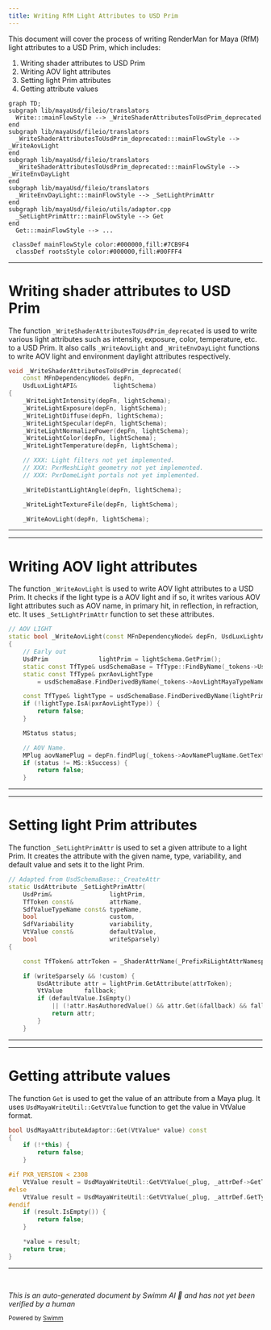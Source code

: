 ```yaml
---
title: Writing RfM Light Attributes to USD Prim
---
```

This document will cover the process of writing RenderMan for Maya (RfM) light attributes to a USD Prim, which includes:

1. Writing shader attributes to USD Prim
2. Writing AOV light attributes
3. Setting light Prim attributes
4. Getting attribute values

```mermaid
graph TD;
subgraph lib/mayaUsd/fileio/translators
  Write:::mainFlowStyle --> _WriteShaderAttributesToUsdPrim_deprecated
end
subgraph lib/mayaUsd/fileio/translators
  _WriteShaderAttributesToUsdPrim_deprecated:::mainFlowStyle --> _WriteAovLight
end
subgraph lib/mayaUsd/fileio/translators
  _WriteShaderAttributesToUsdPrim_deprecated:::mainFlowStyle --> _WriteEnvDayLight
end
subgraph lib/mayaUsd/fileio/translators
  _WriteEnvDayLight:::mainFlowStyle --> _SetLightPrimAttr
end
subgraph lib/mayaUsd/fileio/utils/adaptor.cpp
  _SetLightPrimAttr:::mainFlowStyle --> Get
end
  Get:::mainFlowStyle --> ...

 classDef mainFlowStyle color:#000000,fill:#7CB9F4
  classDef rootsStyle color:#000000,fill:#00FFF4
```

<SwmSnippet path="/lib/mayaUsd/fileio/translators/translatorRfMLightDeprecated.cpp" line="1818">

---

# Writing shader attributes to USD Prim

The function `_WriteShaderAttributesToUsdPrim_deprecated` is used to write various light attributes such as intensity, exposure, color, temperature, etc. to a USD Prim. It also calls `_WriteAovLight` and `_WriteEnvDayLight` functions to write AOV light and environment daylight attributes respectively.

```c++
void _WriteShaderAttributesToUsdPrim_deprecated(
    const MFnDependencyNode& depFn,
    UsdLuxLightAPI&          lightSchema)
{
    _WriteLightIntensity(depFn, lightSchema);
    _WriteLightExposure(depFn, lightSchema);
    _WriteLightDiffuse(depFn, lightSchema);
    _WriteLightSpecular(depFn, lightSchema);
    _WriteLightNormalizePower(depFn, lightSchema);
    _WriteLightColor(depFn, lightSchema);
    _WriteLightTemperature(depFn, lightSchema);

    // XXX: Light filters not yet implemented.
    // XXX: PxrMeshLight geometry not yet implemented.
    // XXX: PxrDomeLight portals not yet implemented.

    _WriteDistantLightAngle(depFn, lightSchema);

    _WriteLightTextureFile(depFn, lightSchema);

    _WriteAovLight(depFn, lightSchema);
```

---

</SwmSnippet>

<SwmSnippet path="/lib/mayaUsd/fileio/translators/translatorRfMLightDeprecated.cpp" line="560">

---

# Writing AOV light attributes

The function `_WriteAovLight` is used to write AOV light attributes to a USD Prim. It checks if the light type is a AOV light and if so, it writes various AOV light attributes such as AOV name, in primary hit, in reflection, in refraction, etc. It uses `_SetLightPrimAttr` function to set these attributes.

```c++
// AOV LIGHT
static bool _WriteAovLight(const MFnDependencyNode& depFn, UsdLuxLightAPI& lightSchema)
{
    // Early out
    UsdPrim              lightPrim = lightSchema.GetPrim();
    static const TfType& usdSchemaBase = TfType::FindByName(_tokens->UsdSchemaBase);
    static const TfType& pxrAovLightType
        = usdSchemaBase.FindDerivedByName(_tokens->AovLightMayaTypeName);

    const TfType& lightType = usdSchemaBase.FindDerivedByName(lightPrim.GetTypeName());
    if (!lightType.IsA(pxrAovLightType)) {
        return false;
    }

    MStatus status;

    // AOV Name.
    MPlug aovNamePlug = depFn.findPlug(_tokens->AovNamePlugName.GetText(), &status);
    if (status != MS::kSuccess) {
        return false;
    }
```

---

</SwmSnippet>

<SwmSnippet path="/lib/mayaUsd/fileio/translators/translatorRfMLightDeprecated.cpp" line="124">

---

# Setting light Prim attributes

The function `_SetLightPrimAttr` is used to set a given attribute to a light Prim. It creates the attribute with the given name, type, variability, and default value and sets it to the light Prim.

```c++
// Adapted from UsdSchemaBase::_CreateAttr
static UsdAttribute _SetLightPrimAttr(
    UsdPrim&                lightPrim,
    TfToken const&          attrName,
    SdfValueTypeName const& typeName,
    bool                    custom,
    SdfVariability          variability,
    VtValue const&          defaultValue,
    bool                    writeSparsely)
{

    const TfToken& attrToken = _ShaderAttrName(_PrefixRiLightAttrNamespace(attrName));

    if (writeSparsely && !custom) {
        UsdAttribute attr = lightPrim.GetAttribute(attrToken);
        VtValue      fallback;
        if (defaultValue.IsEmpty()
            || (!attr.HasAuthoredValue() && attr.Get(&fallback) && fallback == defaultValue)) {
            return attr;
        }
    }
```

---

</SwmSnippet>

<SwmSnippet path="/lib/mayaUsd/fileio/utils/adaptor.cpp" line="1041">

---

# Getting attribute values

The function `Get` is used to get the value of an attribute from a Maya plug. It uses `UsdMayaWriteUtil::GetVtValue` function to get the value in VtValue format.

```c++
bool UsdMayaAttributeAdaptor::Get(VtValue* value) const
{
    if (!*this) {
        return false;
    }

#if PXR_VERSION < 2308
    VtValue result = UsdMayaWriteUtil::GetVtValue(_plug, _attrDef->GetTypeName());
#else
    VtValue result = UsdMayaWriteUtil::GetVtValue(_plug, _attrDef.GetTypeName());
#endif
    if (result.IsEmpty()) {
        return false;
    }

    *value = result;
    return true;
}
```

---

</SwmSnippet>

&nbsp;

*This is an auto-generated document by Swimm AI 🌊 and has not yet been verified by a human*

<SwmMeta version="3.0.0" repo-id="Z2l0aHViJTNBJTNBbWF5YS11c2QlM0ElM0FnaWxhZG5hdm90" repo-name="maya-usd" doc-type="flows"><sup>Powered by [Swimm](/)</sup></SwmMeta>
